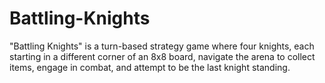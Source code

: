 # Battling-Knights
"Battling Knights" is a turn-based strategy game where four knights, each starting in a different corner of an 8x8 board, navigate the arena to collect items, engage in combat, and attempt to be the last knight standing.
